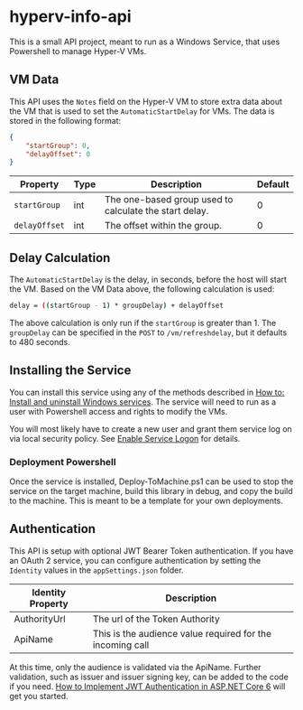 # hyperv-info-api

This is a small API project, meant to run as a Windows Service, that uses Powershell to manage Hyper-V VMs.  

## VM Data

This API uses the `Notes` field on the Hyper-V VM to store extra data about the VM that is used to set the `AutomaticStartDelay` for VMs.  The data is stored in the following format:

```json
{
    "startGroup": 0,
    "delayOffset": 0
}
```

| Property      | Type | Description                                            | Default |
| ------------- | ---- | ------------------------------------------------------ | ------- |
| `startGroup`  | int  | The one-based group used to calculate the start delay. | 0       |
| `delayOffset` | int  | The offset within the group.                           | 0       |

## Delay Calculation

The `AutomaticStartDelay` is the delay, in seconds, before the host will start the VM.  Based on the VM Data above, the following calculation is used:

```bash
delay = ((startGroup - 1) * groupDelay) + delayOffset
```

The above calculation is only run if the `startGroup` is greater than 1.  The `groupDelay` can be specified in the `POST` to `/vm/refreshdelay`, but it defaults to 480 seconds.

## Installing the Service

You can install this service using any of the methods described in [How to: Install and uninstall Windows services](https://learn.microsoft.com/en-us/dotnet/framework/windows-services/how-to-install-and-uninstall-services).  The service will need to run as a user with Powershell access and rights to modify the VMs.  

You will most likely have to create a new user and grant them service log on via local security policy.  See [Enable Service Logon](https://learn.microsoft.com/en-us/system-center/scsm/enable-service-log-on-sm?view=sc-sm-2022) for details.

### Deployment Powershell

Once the service is installed, Deploy-ToMachine.ps1 can be used to stop the service on the target machine, build this library in debug, and copy the build to the machine.  This is meant to be a template for your own deployments.

## Authentication

This API is setup with optional JWT Bearer Token authentication.  If you have an OAuth 2 service, you can configure authentication by setting the `Identity` values in the `appSettings.json` folder.

| Identity Property | Description                                               |
| ----------------- | --------------------------------------------------------- |
| AuthorityUrl      | The url of the Token Authority                            |
| ApiName           | This is the audience value required for the incoming call |

At this time, only the audience is validated via the ApiName.  Further validation, such as issuer and issuer signing key, can be added to the code if you need.  [How to Implement JWT Authentication in ASP.NET Core 6](https://www.infoworld.com/article/3669188/how-to-implement-jwt-authentication-in-aspnet-core-6.html) will get you started.
